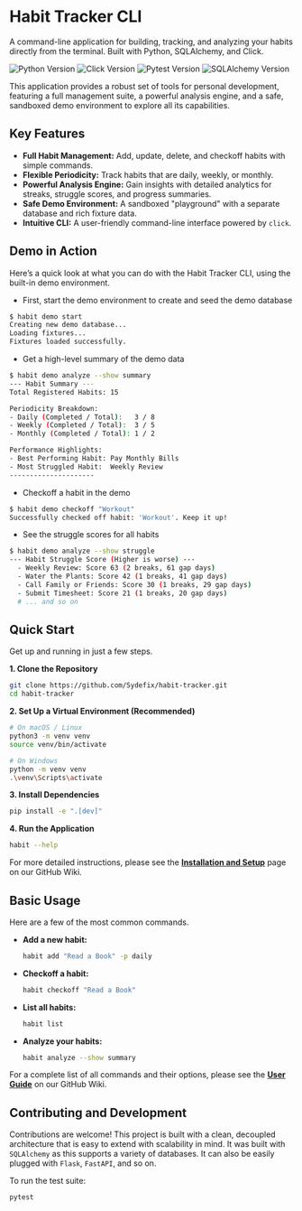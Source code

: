 # Habit Tracker CLI

A command-line application for building, tracking, and analyzing your habits directly from the terminal. Built with Python, SQLAlchemy, and Click.

![Python Version](https://img.shields.io/badge/python-3.8+-brightgreen.svg)
![Click Version](https://img.shields.io/badge/Click-8.0+-blue.svg)
![Pytest Version](https://img.shields.io/badge/Pytest-8.4+-brightgreen.svg)
![SQLAlchemy Version](https://img.shields.io/badge/SQLAlchemy-2.0+-blue.svg)

This application provides a robust set of tools for personal development, featuring a full management suite, a powerful analysis engine, and a safe, sandboxed demo environment to explore all its capabilities.

## Key Features

-   **Full Habit Management:** Add, update, delete, and checkoff habits with simple commands.
-   **Flexible Periodicity:** Track habits that are daily, weekly, or monthly.
-   **Powerful Analysis Engine:** Gain insights with detailed analytics for streaks, struggle scores, and progress summaries.
-   **Safe Demo Environment:** A sandboxed "playground" with a separate database and rich fixture data.
-   **Intuitive CLI:** A user-friendly command-line interface powered by `click`.

## Demo in Action

Here’s a quick look at what you can do with the Habit Tracker CLI, using the built-in demo environment.

- First, start the demo environment to create and seed the demo database
```bash
$ habit demo start
Creating new demo database...
Loading fixtures...
Fixtures loaded successfully.
```
- Get a high-level summary of the demo data
```bash
$ habit demo analyze --show summary
--- Habit Summary ---
Total Registered Habits: 15

Periodicity Breakdown:
- Daily (Completed / Total):   3 / 8
- Weekly (Completed / Total):  3 / 5
- Monthly (Completed / Total): 1 / 2

Performance Highlights:
- Best Performing Habit: Pay Monthly Bills
- Most Struggled Habit:  Weekly Review
---------------------
```
- Checkoff a habit in the demo
```bash
$ habit demo checkoff "Workout"
Successfully checked off habit: 'Workout'. Keep it up!
```
- See the struggle scores for all habits
```bash
$ habit demo analyze --show struggle
--- Habit Struggle Score (Higher is worse) ---
  - Weekly Review: Score 63 (2 breaks, 61 gap days)
  - Water the Plants: Score 42 (1 breaks, 41 gap days)
  - Call Family or Friends: Score 30 (1 breaks, 29 gap days)
  - Submit Timesheet: Score 21 (1 breaks, 20 gap days)
  # ... and so on
```

## Quick Start

Get up and running in just a few steps.

**1. Clone the Repository**
```bash
git clone https://github.com/Sydefix/habit-tracker.git
cd habit-tracker
```

**2. Set Up a Virtual Environment (Recommended)**
```bash
# On macOS / Linux
python3 -m venv venv
source venv/bin/activate

# On Windows
python -m venv venv
.\venv\Scripts\activate
```

**3. Install Dependencies**
```bash
pip install -e ".[dev]"
```

**4. Run the Application**
```bash
habit --help
```

For more detailed instructions, please see the **[Installation and Setup](https://github.com/Sydefix/habit-tracker/wiki/Installation-and-Setup)** page on our GitHub Wiki.

## Basic Usage

Here are a few of the most common commands.

-   **Add a new habit:**
    ```bash
    habit add "Read a Book" -p daily
    ```

-   **Checkoff a habit:**
    ```bash
    habit checkoff "Read a Book"
    ```

-   **List all habits:**
    ```bash
    habit list
    ```

-   **Analyze your habits:**
    ```bash
    habit analyze --show summary
    ```

For a complete list of all commands and their options, please see the **[User Guide](https://github.com/Sydefix/habit-tracker/wiki/User-Guide%3A-Command-Line-Usage)** on our GitHub Wiki.

## Contributing and Development

Contributions are welcome! This project is built with a clean, decoupled architecture that is easy to extend with scalability in mind. It was built with `SQLAlchemy` as this supports a variety of databases. It can also be easily plugged with `Flask`, `FastAPI`, and so on.


To run the test suite:
```bash
pytest
```